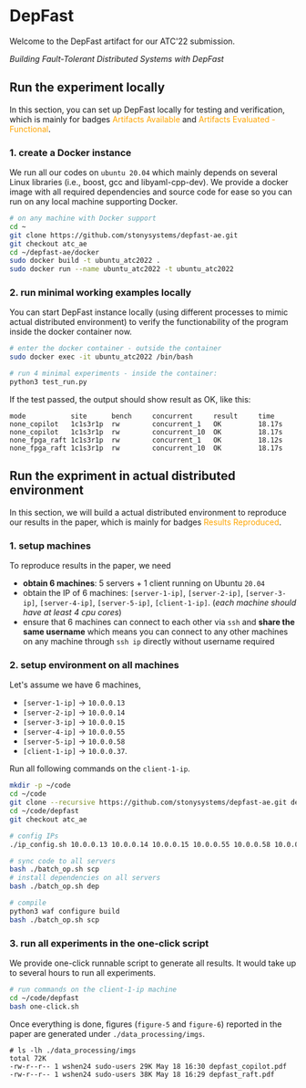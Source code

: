 
# DepFast

Welcome to the DepFast artifact for our ATC'22 submission.

*Building Fault-Tolerant Distributed Systems with DepFast*

## Run the experiment locally
In this section, you can set up DepFast locally for testing and verification, which is mainly for badges <span style="color:orange;">Artifacts Available</span> and <span style="color:orange;">Artifacts Evaluated - Functional</span>. 

### 1. create a Docker instance
We run all our codes on `ubuntu 20.04` which mainly depends on several Linux libraries (i.e., boost, gcc and libyaml-cpp-dev). We provide a docker image with all required dependencies and source code for ease so you can run on any local machine supporting Docker.
```bash
# on any machine with Docker support
cd ~
git clone https://github.com/stonysystems/depfast-ae.git
git checkout atc_ae
cd ~/depfast-ae/docker
sudo docker build -t ubuntu_atc2022 .
sudo docker run --name ubuntu_atc2022 -t ubuntu_atc2022
```

### 2. run minimal working examples locally
You can start DepFast instance locally (using different processes to mimic actual distributed environment) to verify the functionability of the program inside the docker container now.

```bash
# enter the docker container - outside the container
sudo docker exec -it ubuntu_atc2022 /bin/bash

# run 4 minimal experiments - inside the container: 
python3 test_run.py
```

If the test passed, the output should show result as OK, like this:
```
mode           site      bench     concurrent     result 	 time
none_copilot   1c1s3r1p  rw        concurrent_1   OK     	 18.17s
none_copilot   1c1s3r1p  rw        concurrent_10  OK     	 18.17s
none_fpga_raft 1c1s3r1p  rw        concurrent_1   OK     	 18.12s
none_fpga_raft 1c1s3r1p  rw        concurrent_10  OK     	 18.17s
```

## Run the expriment in actual distributed environment
In this section, we will build a actual distributed environment to reproduce our results in the paper, which is mainly for badges <span style="color:orange;">Results Reproduced</span>.

### 1. setup machines
To reproduce results in the paper, we need 
 - **obtain 6 machines**: 5 servers + 1 client running on Ubuntu `20.04`
 - obtain the IP of 6 machines: `[server-1-ip]`, `[server-2-ip]`, `[server-3-ip]`, `[server-4-ip]`, `[server-5-ip]`, `[client-1-ip]`. (*each machine should have at least 4 cpu cores*)
 - ensure that 6 machines can connect to each other via `ssh` and **share the same username** which means you can connect to any other machines on any machine through `ssh ip` directly without username required

### 2. setup environment on all machines
Let's assume we have 6 machines, 
- `[server-1-ip]` -> `10.0.0.13`
- `[server-2-ip]` -> `10.0.0.14`
- `[server-3-ip]` -> `10.0.0.15`
- `[server-4-ip]` -> `10.0.0.55`
- `[server-5-ip]` -> `10.0.0.58`
- `[client-1-ip]` -> `10.0.0.37`. 

Run all following commands on the `client-1-ip`.
```bash
mkdir -p ~/code
cd ~/code
git clone --recursive https://github.com/stonysystems/depfast-ae.git depfast
cd ~/code/depfast
git checkout atc_ae

# config IPs
./ip_config.sh 10.0.0.13 10.0.0.14 10.0.0.15 10.0.0.55 10.0.0.58 10.0.0.37 

# sync code to all servers
bash ./batch_op.sh scp
# install dependencies on all servers
bash ./batch_op.sh dep

# compile
python3 waf configure build
bash ./batch_op.sh scp
```

### 3. run all experiments in the one-click script
We provide one-click runnable script to generate all results. It would take up to several hours to run all experiments.
```bash
# run commands on the client-1-ip machine
cd ~/code/depfast
bash one-click.sh
```

Once everything is done, figures (`figure-5` and `figure-6`) reported in the paper are generated under `./data_processing/imgs`.
```
# ls -lh ./data_processing/imgs
total 72K
-rw-r--r-- 1 wshen24 sudo-users 29K May 18 16:30 depfast_copilot.pdf
-rw-r--r-- 1 wshen24 sudo-users 38K May 18 16:29 depfast_raft.pdf
```